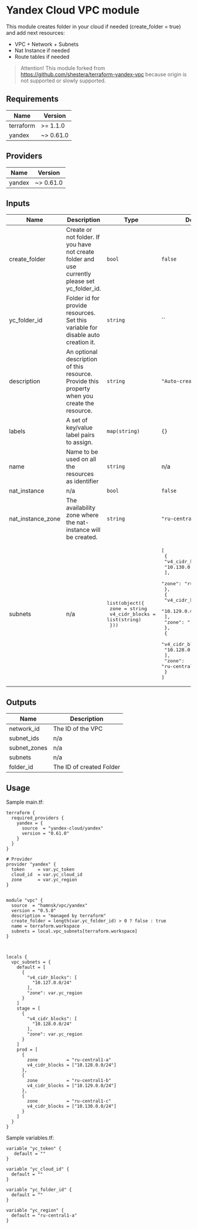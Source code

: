 # Yandex Cloud VPC module
This module creates folder in your cloud if needed (create_folder = true) and add next resources:
- VPC + Network + Subnets
- Nat Instance if needed
- Route tables if needed

> Attention! This module forked from https://github.com/shestera/terraform-yandex-vpc because origin is not supported or slowly supported.


## Requirements

| Name | Version |
|------|---------|
| terraform | >= 1.1.0 |
| yandex | ~> 0.61.0 |

## Providers

| Name | Version |
|------|---------|
| yandex | ~> 0.61.0 |

## Inputs

| Name | Description | Type | Default | Required |
|------|-------------|------|---------|:--------:|
| create_folder | Create or not folder. If you have not create folder and use currently please set yc_folder_id.| `bool` | `false` | yes |
| yc_folder_id | Folder id for provide resources. Set this variable for disable auto creation it.| `string` | `` | no |
| description | An optional description of this resource. Provide this property when you create the resource. | `string` | `"Auto-created"` | no |
| labels | A set of key/value label pairs to assign. | `map(string)` | `{}` | no |
| name | Name to be used on all the resources as identifier | `string` | n/a | yes |
| nat\_instance | n/a | `bool` | `false` | no |
| nat\_instance\_zone | The availability zone where the nat-instance will be created. | `string` | `"ru-central1-a"` | no |
| subnets | n/a | <pre>list(object({<br>    zone           = string<br>    v4_cidr_blocks = list(string)<br>  }))</pre> | <pre>[<br>  {<br>    "v4_cidr_blocks": [<br>      "10.130.0.0/24"<br>    ],<br>    "zone": "ru-central1-a"<br>  },<br>  {<br>    "v4_cidr_blocks": [<br>      "10.129.0.0/24"<br>    ],<br>    "zone": "ru-central1-b"<br>  },<br>  {<br>    "v4_cidr_blocks": [<br>      "10.128.0.0/24"<br>    ],<br>    "zone": "ru-central1-c"<br>  }<br>]</pre> | no |

## Outputs

| Name | Description |
|------|-------------|
| network\_id | The ID of the VPC |
| subnet\_ids | n/a |
| subnet\_zones | n/a |
| subnets | n/a |
| folder_id | The ID of created Folder |

## Usage

Sample main.tf: 

```hcl
terraform {
  required_providers {
    yandex = {
      source  = "yandex-cloud/yandex"
      version = "0.61.0"
    }
  }
}

# Provider
provider "yandex" {
  token     = var.yc_token
  cloud_id  = var.yc_cloud_id
  zone      = var.yc_region
}


module "vpc" {
  source  = "hamnsk/vpc/yandex"
  version = "0.5.0"
  description = "managed by terraform"
  create_folder = length(var.yc_folder_id) > 0 ? false : true
  name = terraform.workspace
  subnets = local.vpc_subnets[terraform.workspace]
}



locals {
  vpc_subnets = {
    default = [
      {
        "v4_cidr_blocks": [
          "10.127.0.0/24"
        ],
        "zone": var.yc_region
      }
    ]
    stage = [
      {
        "v4_cidr_blocks": [
          "10.128.0.0/24"
        ],
        "zone": var.yc_region
      }
    ]
    prod = [
      {
        zone           = "ru-central1-a"
        v4_cidr_blocks = ["10.128.0.0/24"]
      },
      {
        zone           = "ru-central1-b"
        v4_cidr_blocks = ["10.129.0.0/24"]
      },
      {
        zone           = "ru-central1-c"
        v4_cidr_blocks = ["10.130.0.0/24"]
      }
    ]
  }
}

```


Sample variables.tf:

```hcl
variable "yc_token" {
   default = ""
}

variable "yc_cloud_id" {
  default = ""
}

variable "yc_folder_id" {
  default = ""
}

variable "yc_region" {
  default = "ru-central1-a"
}

```
